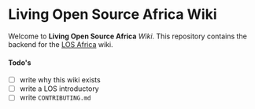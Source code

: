 # Living Open Source Africa Wiki

Welcome to **Living Open Source Africa** *Wiki*. This repository contains the backend for the [LOS Africa](https://living-opensource-africa.github.io/wiki) wiki.

#### Todo's
- [ ] write why this wiki exists
- [ ] write a LOS introductory 
- [ ] write `CONTRIBUTING.md`